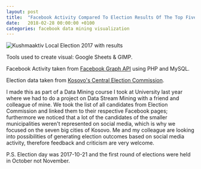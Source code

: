 ```yaml
---
layout: post
title:  "Facebook Activity Compared To Election Results Of The Top Five Candidates For The Last Local Elections In Prishtina, Kosovo"
date:   2018-02-28 00:00:00 +0100
categories: facebook data mining visualization
---
```

![Kushmaaktiv Local Election 2017 with results](https://github.com/gentrexha/gentrexha.github.io/blob/master/assets/images/posts/kushmaaktiv-local-election-2017-w-results.png)

Tools used to create visual: Google Sheets & GIMP.

Facebook Activity taken from [Facebook Graph API](https://developers.facebook.com/docs/graph-api/) using PHP and MySQL.

Election data taken from [Kosovo's Central Election Commission](http://www.kqz-ks.org/zgjedhjet-2/zgjedhjet-lokale/per-kryetar-te-komunave/zgjedhjet-per-kryetar-komune-2017/).

I made this as part of a Data Mining course I took at University last year where we had to do a project on Data Stream Mining with a friend and colleague of mine. We took the list of all candidates from Election Commission and linked them to their respective Facebook pages; furthermore we noticed that a lot of the candidates of the smaller municipalities weren't represented on social media, which is why we focused on the seven big cities of Kosovo. Me and my colleague are looking into possibilities of generating election outcomes based on social media activity, therefore feedback and criticism are very welcome.

P.S. Election day was 2017-10-21 and the first round of elections were held in October not November.